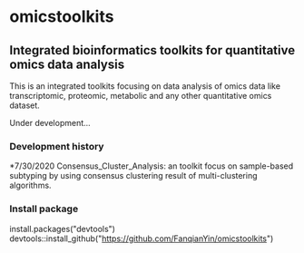 # omicstoolkits
## Integrated bioinformatics toolkits for quantitative omics data analysis

This is an integrated toolkits focusing on data analysis of omics data like transcriptomic, proteomic, metabolic and any other quantitative omics dataset.

Under development...


### Development history

*7/30/2020 Consensus_Cluster_Analysis: an toolkit focus on sample-based subtyping by using consensus clustering result of multi-clustering algorithms.

### Install package

install.packages("devtools")
devtools::install_github("https://github.com/FanqianYin/omicstoolkits")

